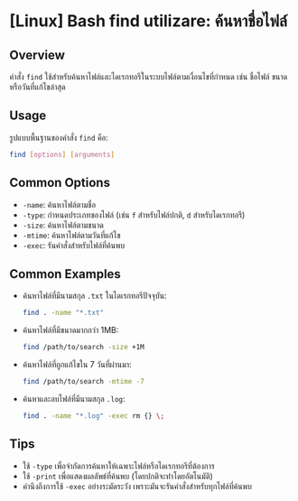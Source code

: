 # [Linux] Bash find utilizare: ค้นหาชื่อไฟล์

## Overview
คำสั่ง `find` ใช้สำหรับค้นหาไฟล์และไดเรกทอรีในระบบไฟล์ตามเงื่อนไขที่กำหนด เช่น ชื่อไฟล์ ขนาด หรือวันที่แก้ไขล่าสุด

## Usage
รูปแบบพื้นฐานของคำสั่ง `find` คือ:

```bash
find [options] [arguments]
```

## Common Options
- `-name`: ค้นหาไฟล์ตามชื่อ
- `-type`: กำหนดประเภทของไฟล์ (เช่น `f` สำหรับไฟล์ปกติ, `d` สำหรับไดเรกทอรี)
- `-size`: ค้นหาไฟล์ตามขนาด
- `-mtime`: ค้นหาไฟล์ตามวันที่แก้ไข
- `-exec`: รันคำสั่งสำหรับไฟล์ที่ค้นพบ

## Common Examples
- ค้นหาไฟล์ที่มีนามสกุล `.txt` ในไดเรกทอรีปัจจุบัน:
  ```bash
  find . -name "*.txt"
  ```

- ค้นหาไฟล์ที่มีขนาดมากกว่า 1MB:
  ```bash
  find /path/to/search -size +1M
  ```

- ค้นหาไฟล์ที่ถูกแก้ไขใน 7 วันที่ผ่านมา:
  ```bash
  find /path/to/search -mtime -7
  ```

- ค้นหาและลบไฟล์ที่มีนามสกุล `.log`:
  ```bash
  find . -name "*.log" -exec rm {} \;
  ```

## Tips
- ใช้ `-type` เพื่อจำกัดการค้นหาให้เฉพาะไฟล์หรือไดเรกทอรีที่ต้องการ
- ใช้ `-print` เพื่อแสดงผลลัพธ์ที่ค้นพบ (โดยปกติจะทำโดยอัตโนมัติ)
- คำนึงถึงการใช้ `-exec` อย่างระมัดระวัง เพราะมันจะรันคำสั่งสำหรับทุกไฟล์ที่ค้นพบ